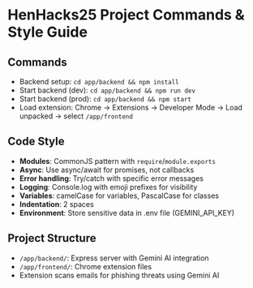 # HenHacks25 Project Commands & Style Guide

## Commands
- Backend setup: `cd app/backend && npm install`
- Start backend (dev): `cd app/backend && npm run dev`
- Start backend (prod): `cd app/backend && npm start`
- Load extension: Chrome → Extensions → Developer Mode → Load unpacked → select `/app/frontend`

## Code Style
- **Modules**: CommonJS pattern with `require`/`module.exports`
- **Async**: Use async/await for promises, not callbacks
- **Error handling**: Try/catch with specific error messages
- **Logging**: Console.log with emoji prefixes for visibility
- **Variables**: camelCase for variables, PascalCase for classes
- **Indentation**: 2 spaces
- **Environment**: Store sensitive data in .env file (GEMINI_API_KEY)

## Project Structure
- `/app/backend/`: Express server with Gemini AI integration
- `/app/frontend/`: Chrome extension files
- Extension scans emails for phishing threats using Gemini AI